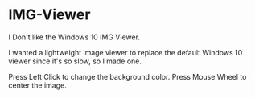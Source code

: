 # IMG-Viewer
I Don't like the Windows 10 IMG Viewer.

I wanted a lightweight image viewer to replace the default Windows 10 viewer since it's so slow, so I made one.

Press Left Click to change the background color.
Press Mouse Wheel to center the image.
